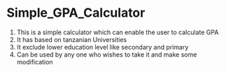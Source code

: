 # Simple_GPA_Calculator
1. This is a simple calculator which can enable the user to calculate GPA
2. It has based on tanzanian Universities
3. It exclude lower education level like secondary and primary 
4. Can be used by any one who wishes to take it and make some modification
